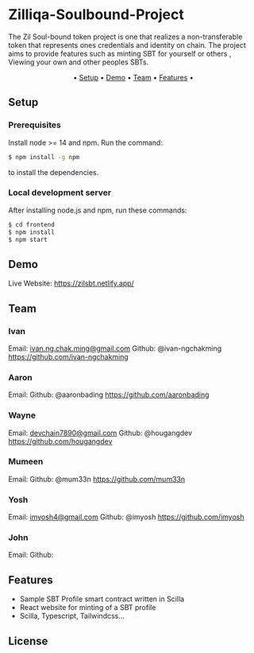# Zilliqa-Soulbound-Project
The Zil Soul-bound token project is one that realizes a non-transferable token that represents ones credentials and identity on chain. The project aims to provide features such as minting SBT for yourself or others , Viewing your own and other peoples SBTs.

<p align="center">•
  <a href="#setup">Setup</a> •
  <a href="#demo">Demo</a> •
  <a href="#team">Team</a> •
  <a href="#features">Features</a> •
</p>

## Setup

### Prerequisites
Install node >= 14 and npm. Run the command:

```bash
$ npm install -g npm
```
to install the dependencies.

### Local development server

After installing node.js and npm, run these commands:

```bash
$ cd frontend
$ npm install
$ npm start
```
## Demo
Live Website: https://zilsbt.netlify.app/
## Team

### Ivan
Email: ivan.ng.chak.ming@gmail.com
Github: @ivan-ngchakming https://github.com/ivan-ngchakming

### Aaron
Email:
Github: @aaronbading https://github.com/aaronbading

### Wayne
Email: devchain7890@gmail.com 
Github: @hougangdev https://github.com/hougangdev

### Mumeen
Email:
Github: @mum33n https://github.com/mum33n

### Yosh
Email: imyosh4@gmail.com
Github: @imyosh https://github.com/imyosh

### John
Email:
Github:

## Features

- Sample SBT Profile smart contract written in Scilla 
- React website for minting of a SBT profile 
- Scilla, Typescript, Tailwindcss...

## License

